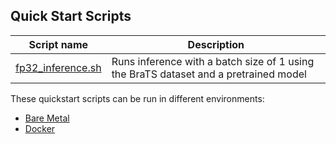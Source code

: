<!--- 40. Quick Start Scripts -->
## Quick Start Scripts

| Script name | Description |
|-------------|-------------|
| [fp32_inference.sh](fp32_inference.sh) | Runs inference with a batch size of 1 using the BraTS dataset and a pretrained model |

These quickstart scripts can be run in different environments:
* [Bare Metal](#bare-metal)
* [Docker](#docker)
